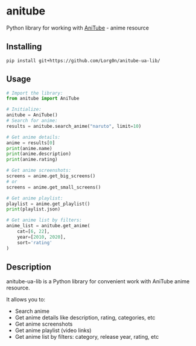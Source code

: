 # anitube

Python library for working with [AniTube](https://anitube.in.ua/) - anime resource 

## Installing
```
pip install git+https://github.com/Lorg0n/anitube-ua-lib/
```

## Usage
```python
# Import the library:
from anitube import AniTube

# Initialize:
anitube = AniTube()
# Search for anime:
results = anitube.search_anime("naruto", limit=10)

# Get anime details:
anime = results[0]
print(anime.name)
print(anime.description) 
print(anime.rating)

# Get anime screenshots:
screens = anime.get_big_screens() 
# or
screens = anime.get_small_screens()

# Get anime playlist:
playlist = anime.get_playlist()
print(playlist.json)

# Get anime list by filters:
anime_list = anitube.get_anime(
    cat=[6, 22],
    year=[2010, 2020], 
    sort='rating'
)
```

## Description
anitube-ua-lib is a Python library for convenient work with AniTube anime resource.

It allows you to:
- Search anime
- Get anime details like description, rating, categories, etc
- Get anime screenshots
- Get anime playlist (video links)
- Get anime list by filters: category, release year, rating, etc